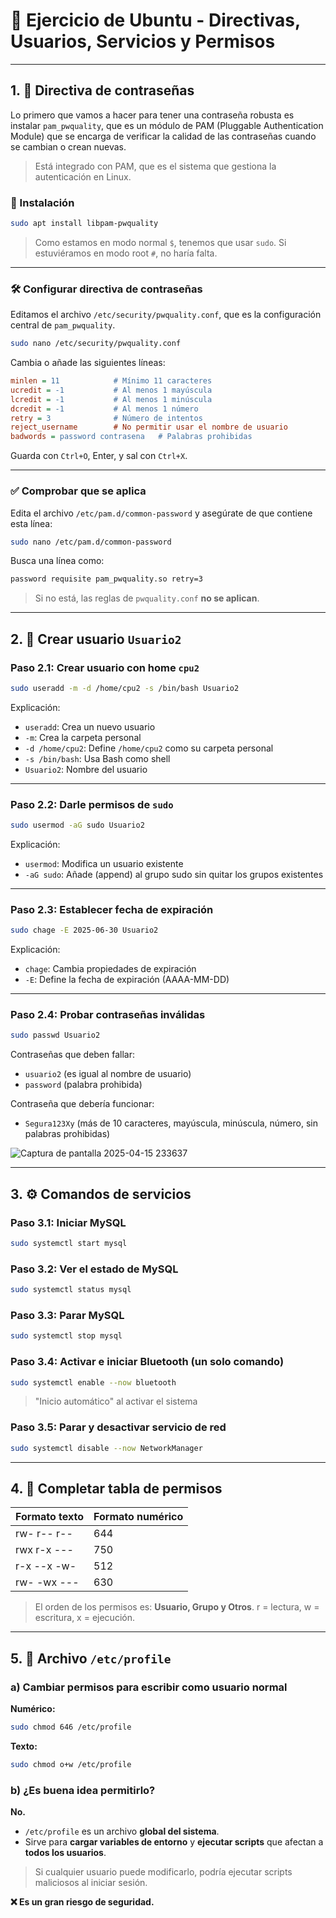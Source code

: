 # 🐧 Ejercicio de Ubuntu - Directivas, Usuarios, Servicios y Permisos

---

## 1. 🔐 Directiva de contraseñas

Lo primero que vamos a hacer para tener una contraseña robusta es instalar `pam_pwquality`, que es un módulo de PAM (Pluggable Authentication Module) que se encarga de verificar la calidad de las contraseñas cuando se cambian o crean nuevas.

> Está integrado con PAM, que es el sistema que gestiona la autenticación en Linux.

### 🧩 Instalación

```bash
sudo apt install libpam-pwquality
```

> Como estamos en modo normal `$`, tenemos que usar `sudo`. Si estuviéramos en modo root `#`, no haría falta.

---

### 🛠️ Configurar directiva de contraseñas

Editamos el archivo `/etc/security/pwquality.conf`, que es la configuración central de `pam_pwquality`.

```bash
sudo nano /etc/security/pwquality.conf
```

Cambia o añade las siguientes líneas:

```ini
minlen = 11            # Mínimo 11 caracteres
ucredit = -1           # Al menos 1 mayúscula
lcredit = -1           # Al menos 1 minúscula
dcredit = -1           # Al menos 1 número
retry = 3              # Número de intentos
reject_username        # No permitir usar el nombre de usuario
badwords = password contrasena   # Palabras prohibidas
```

Guarda con `Ctrl+O`, Enter, y sal con `Ctrl+X`.

---

### ✅ Comprobar que se aplica

Edita el archivo `/etc/pam.d/common-password` y asegúrate de que contiene esta línea:

```bash
sudo nano /etc/pam.d/common-password
```

Busca una línea como:

```bash
password requisite pam_pwquality.so retry=3
```

> Si no está, las reglas de `pwquality.conf` **no se aplican**.

---

## 2. 👤 Crear usuario `Usuario2`

### Paso 2.1: Crear usuario con home `cpu2`

```bash
sudo useradd -m -d /home/cpu2 -s /bin/bash Usuario2
```

Explicación:

- `useradd`: Crea un nuevo usuario
- `-m`: Crea la carpeta personal
- `-d /home/cpu2`: Define `/home/cpu2` como su carpeta personal
- `-s /bin/bash`: Usa Bash como shell
- `Usuario2`: Nombre del usuario

---

### Paso 2.2: Darle permisos de `sudo`

```bash
sudo usermod -aG sudo Usuario2
```

Explicación:

- `usermod`: Modifica un usuario existente
- `-aG sudo`: Añade (append) al grupo sudo sin quitar los grupos existentes

---

### Paso 2.3: Establecer fecha de expiración

```bash
sudo chage -E 2025-06-30 Usuario2
```

Explicación:

- `chage`: Cambia propiedades de expiración
- `-E`: Define la fecha de expiración (AAAA-MM-DD)

---

### Paso 2.4: Probar contraseñas inválidas

```bash
sudo passwd Usuario2
```

Contraseñas que deben fallar:

- `usuario2` (es igual al nombre de usuario)
- `password` (palabra prohibida)

Contraseña que debería funcionar:

- `Segura123Xy` (más de 10 caracteres, mayúscula, minúscula, número, sin palabras prohibidas)

![Captura de pantalla 2025-04-15 233637](https://github.com/user-attachments/assets/23c6d5c9-4114-4dc5-8505-828faf232325)

---

## 3. ⚙️ Comandos de servicios

### Paso 3.1: Iniciar MySQL
```bash
sudo systemctl start mysql
```

### Paso 3.2: Ver el estado de MySQL
```bash
sudo systemctl status mysql
```

### Paso 3.3: Parar MySQL
```bash
sudo systemctl stop mysql
```

### Paso 3.4: Activar e iniciar Bluetooth (un solo comando)
```bash
sudo systemctl enable --now bluetooth
```
> "Inicio automático" al activar el sistema

### Paso 3.5: Parar y desactivar servicio de red
```bash
sudo systemctl disable --now NetworkManager
```

---

## 4. 🔢 Completar tabla de permisos

| Formato texto | Formato numérico |
|---------------|------------------|
| rw- r-- r--   | 644              |
| rwx r-x ---   | 750              |
| r-x --x -w-   | 512              |
| rw- -wx ---   | 630              |

> El orden de los permisos es: **Usuario, Grupo y Otros**.
> r = lectura, w = escritura, x = ejecución.

---

## 5. 📄 Archivo `/etc/profile`

### a) Cambiar permisos para escribir como usuario normal

**Numérico:**
```bash
sudo chmod 646 /etc/profile
```

**Texto:**
```bash
sudo chmod o+w /etc/profile
```

### b) ¿Es buena idea permitirlo?

**No.**

- `/etc/profile` es un archivo **global del sistema**.
- Sirve para **cargar variables de entorno** y **ejecutar scripts** que afectan a **todos los usuarios**.

> Si cualquier usuario puede modificarlo, podría ejecutar scripts maliciosos al iniciar sesión.

**❌ Es un gran riesgo de seguridad.**


